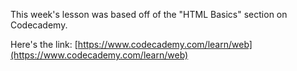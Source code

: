 This week's lesson was based off of the "HTML Basics" section on Codecademy.

Here's the link: [https://www.codecademy.com/learn/web](https://www.codecademy.com/learn/web)